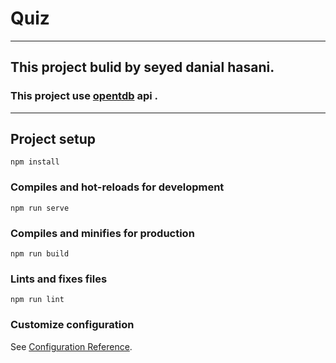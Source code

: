 # Quiz

---

## This project bulid by seyed danial hasani.

### This project use [opentdb](https://http://opentdb.com/) api .

---

## Project setup

```
npm install
```

### Compiles and hot-reloads for development

```
npm run serve
```

### Compiles and minifies for production

```
npm run build
```

### Lints and fixes files

```
npm run lint
```

### Customize configuration

See [Configuration Reference](https://cli.vuejs.org/config/).
